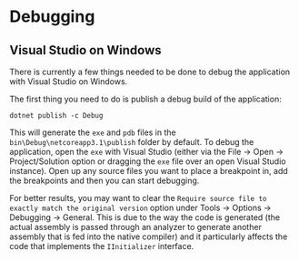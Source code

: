 # Debugging

## Visual Studio on Windows

There is currently a few things needed to be done to debug the application with
Visual Studio on Windows.

The first thing you need to do is publish a debug build of the application:

    dotnet publish -c Debug

This will generate the `exe` and `pdb` files in the
`bin\Debug\netcoreapp3.1\publish` folder by default. To debug the application,
open the `exe` with Visual Studio (either via the File -> Open ->
Project/Solution option or dragging the `exe` file over an open Visual Studio
instance). Open up any source files you want to place a breakpoint in, add the
breakpoints and then you can start debugging.

For better results, you may want to clear the `Require source file to exactly
match the original version` option under Tools -> Options -> Debugging ->
General. This is due to the way the code is generated (the actual assembly is
passed through an analyzer to generate another assembly that is fed into the
native compiler) and it particularly affects the code that implements the
`IInitializer` interface.
